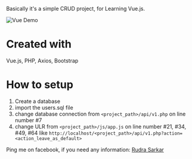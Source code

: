 Basically it's a simple CRUD project, for Learning Vue.js.

![Vue Demo](https://i.ibb.co/9sB6D3M/vuedemo.jpg)

# Created with
Vue.js, PHP, Axios, Bootstrap

# How to setup

1. Create a database
2. import the users.sql file
3. change database connection from `<project_path>/api/v1.php` on line number #7
4. change ULR from `<project_path>/js/app.js` on line number #21, #34, #49, #64 like `http://localhost/<project_path>/api/v1.php?action=<action_leave_as_default>`

Ping me on facebook, if you need any information: [Rudra Sarkar](https://www.facebook.com/R.sark4r)
